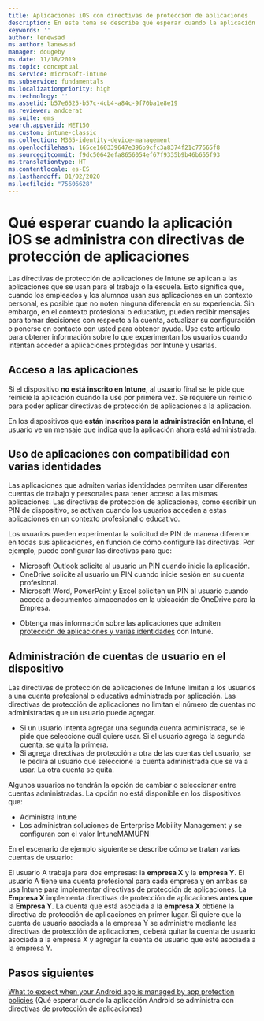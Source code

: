 ```yaml
---
title: Aplicaciones iOS con directivas de protección de aplicaciones
description: En este tema se describe qué esperar cuando la aplicación iOS está administrada por directivas de protección de aplicaciones.
keywords: ''
author: lenewsad
ms.author: lanewsad
manager: dougeby
ms.date: 11/18/2019
ms.topic: conceptual
ms.service: microsoft-intune
ms.subservice: fundamentals
ms.localizationpriority: high
ms.technology: ''
ms.assetid: b57e6525-b57c-4cb4-a84c-9f70ba1e8e19
ms.reviewer: andcerat
ms.suite: ems
search.appverid: MET150
ms.custom: intune-classic
ms.collection: M365-identity-device-management
ms.openlocfilehash: 165ce160339647e396b9cfc3a8374f21c77665f8
ms.sourcegitcommit: f9dc50642efa8656054ef67f9335b9b46b655f93
ms.translationtype: HT
ms.contentlocale: es-ES
ms.lasthandoff: 01/02/2020
ms.locfileid: "75606628"
---
```

# <a name="what-to-expect-when-your-ios-app-is-managed-by-app-protection-policies"></a>Qué esperar cuando la aplicación iOS se administra con directivas de protección de aplicaciones

Las directivas de protección de aplicaciones de Intune se aplican a las aplicaciones que se usan para el trabajo o la escuela. Esto significa que, cuando los empleados y los alumnos usan sus aplicaciones en un contexto personal, es posible que no noten ninguna diferencia en su experiencia. Sin embargo, en el contexto profesional o educativo, pueden recibir mensajes para tomar decisiones con respecto a la cuenta, actualizar su configuración o ponerse en contacto con usted para obtener ayuda. Use este artículo para obtener información sobre lo que experimentan los usuarios cuando intentan acceder a aplicaciones protegidas por Intune y usarlas.  

## <a name="access-apps"></a>Acceso a las aplicaciones

Si el dispositivo **no está inscrito en Intune**, al usuario final se le pide que reinicie la aplicación cuando la use por primera vez. Se requiere un reinicio para poder aplicar directivas de protección de aplicaciones a la aplicación.

<!--- The following screenshot from the Skype app illustrates this restart request: --->

<!---  ![Screenshot of the iOS device showing PIN prompt](./media/end-user-mam-apps-ios/iOS_AppPINPrompt.png) --->

En los dispositivos que **están inscritos para la administración en Intune**, el usuario ve un mensaje que indica que la aplicación ahora está administrada.

## <a name="use-apps-with-multi-identity-support"></a>Uso de aplicaciones con compatibilidad con varias identidades

Las aplicaciones que admiten varias identidades permiten usar diferentes cuentas de trabajo y personales para tener acceso a las mismas aplicaciones. Las directivas de protección de aplicaciones, como escribir un PIN de dispositivo, se activan cuando los usuarios acceden a estas aplicaciones en un contexto profesional o educativo.   

Los usuarios pueden experimentar la solicitud de PIN de manera diferente en todas sus aplicaciones, en función de cómo configure las directivas.  Por ejemplo, puede configurar las directivas para que:       
* Microsoft Outlook solicite al usuario un PIN cuando inicie la aplicación. 
* OneDrive solicite al usuario un PIN cuando inicie sesión en su cuenta profesional.  
* Microsoft Word, PowerPoint y Excel soliciten un PIN al usuario cuando acceda a documentos almacenados en la ubicación de OneDrive para la Empresa.  

- Obtenga más información sobre las aplicaciones que admiten [protección de aplicaciones y varias identidades](https://www.microsoft.com/cloud-platform/microsoft-intune-apps) con Intune.  

## <a name="manage-user-accounts-on-the-device"></a>Administración de cuentas de usuario en el dispositivo  

Las directivas de protección de aplicaciones de Intune limitan a los usuarios a una cuenta profesional o educativa administrada por aplicación. Las directivas de protección de aplicaciones no limitan el número de cuentas no administradas que un usuario puede agregar.   

- Si un usuario intenta agregar una segunda cuenta administrada, se le pide que seleccione cuál quiere usar. Si el usuario agrega la segunda cuenta, se quita la primera.
- Si agrega directivas de protección a otra de las cuentas del usuario, se le pedirá al usuario que seleccione la cuenta administrada que se va a usar. La otra cuenta se quita. 

Algunos usuarios no tendrán la opción de cambiar o seleccionar entre cuentas administradas. La opción no está disponible en los dispositivos que:
* Administra Intune  
* Los administran soluciones de Enterprise Mobility Management y se configuran con el valor IntuneMAMUPN 

En el escenario de ejemplo siguiente se describe cómo se tratan varias cuentas de usuario:  

El usuario A trabaja para dos empresas: la **empresa X** y la **empresa Y**. El usuario A tiene una cuenta profesional para cada empresa y en ambas se usa Intune para implementar directivas de protección de aplicaciones. La **Empresa X** implementa directivas de protección de aplicaciones **antes que** la **Empresa Y**. La cuenta que está asociada a la **empresa X** obtiene la directiva de protección de aplicaciones en primer lugar. Si quiere que la cuenta de usuario asociada a la empresa Y se administre mediante las directivas de protección de aplicaciones, deberá quitar la cuenta de usuario asociada a la empresa X y agregar la cuenta de usuario que esté asociada a la empresa Y.  

## <a name="next-steps"></a>Pasos siguientes

[What to expect when your Android app is managed by app protection policies](end-user-mam-apps-android.md) (Qué esperar cuando la aplicación Android se administra con directivas de protección de aplicaciones)
